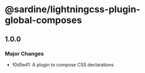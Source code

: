 # @sardine/lightningcss-plugin-global-composes

## 1.0.0

### Major Changes

- f0d5e41: A plugin to compose CSS declarations
